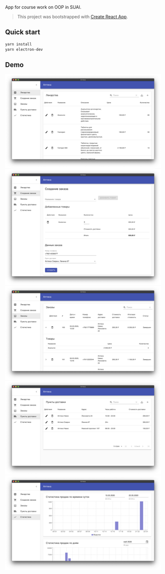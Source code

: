 App for course work on OOP in SUAI.

> This project was bootstrapped with [Create React App](https://github.com/facebook/create-react-app).

## Quick start

```sh
yarn install
yarn electron-dev
```

## Demo

![drugs-screen](./demo/drugs-screen.png)
![new-order-screen](./demo/new-order-screen.png)
![orders-screen](./demo/orders-screen.png)
![pickup-points-screen](./demo/pickup-points-screen.png)
![statistics-screen](./demo/statistics-screen.png)
